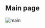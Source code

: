 
## Main page
![main](https://user-images.githubusercontent.com/17818416/138319817-d0b66eb8-948f-49a4-b3a6-cd746dbd9cb4.png)

